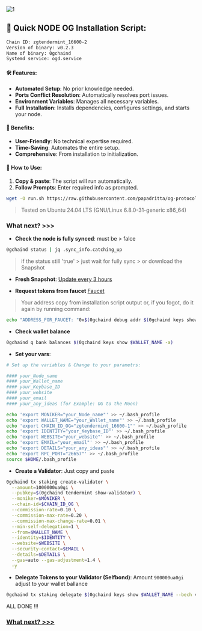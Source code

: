 ![1](https://github.com/papadritta/og-protocol-services/assets/90826754/44003484-ed9a-4e48-a598-bfe258366c35)
## 🚀 Quick NODE OG Installation Script:
```bash
Chain ID: zgtendermint_16600-2
Version of binary: v0.2.3
Name of binary: 0gchaind
Systemd service: ogd.service
```
#### 🛠️ Features:
- **Automated Setup**: No prior knowledge needed.
- **Ports Conflict Resolution**: Automatically resolves port issues.
- **Environment Variables**: Manages all necessary variables.
- **Full Installation**: Installs dependencies, configures settings, and starts your node.

#### 🌟 Benefits:
- **User-Friendly**: No technical expertise required.
- **Time-Saving**: Automates the entire setup.
- **Comprehensive**: From installation to initialization.

#### 📝 How to Use:
1. **Copy & paste**: The script will run automatically.
2. **Follow Prompts**: Enter required info as prompted.

```bash
wget -O run.sh https://raw.githubusercontent.com/papadritta/og-protocol-services/main/scripts/run.sh && chmod +x run.sh && ./run.sh
```
>Tested on Ubuntu 24.04 LTS (GNU/Linux 6.8.0-31-generic x86_64)

### What next? >>>

- **Check the node is fully synced**: must be > falce
```bash
0gchaind status | jq .sync_info.catching_up
```
>if the status still 'true' > just wait for fully sync > or download the Snapshot 

- **Fresh Snapshot**: [Update every 3 hours](box/Snapshot.md)

- **Request tokens from faucet** [Faucet](https://faucet.0g.ai)
>Your address copy from installation script output or, if you fogot, do it again by running command:
```bash
echo "ADDRESS_FOR_FAUCET: "0x$(0gchaind debug addr $(0gchaind keys show $WALLET_NAME -a) | grep hex | awk '{print $3}')"
```
- **Check wallet balance**
```bash
0gchaind q bank balances $(0gchaind keys show $WALLET_NAME -a) 
```
- **Set your vars**:

```bash
# Set up the variables & Change to your parametrs:

#### your_Node_name
#### your_Wallet_name
#### your_Keybase_ID
#### your_website
#### your_email
#### your_any_ideas (for Example: OG to the Moon)

echo 'export MONIKER="your_Node_name"' >> ~/.bash_profile
echo 'export WALLET_NAME="your_Wallet_name"' >> ~/.bash_profile
echo 'export CHAIN_ID_OG="zgtendermint_16600-1"' >> ~/.bash_profile
echo 'export IDENTITY="your_Keybase_ID"' >> ~/.bash_profile
echo 'export WEBSITE="your_website"' >> ~/.bash_profile
echo 'export EMAIL="your_email"' >> ~/.bash_profile
echo 'export DETAILS="your_any_ideas"' >> ~/.bash_profile
echo 'export RPC_PORT="26657"' >> ~/.bash_profile
source $HOME/.bash_profile
```
- **Create a Validator**: Just copy and paste 
```bash
0gchaind tx staking create-validator \
  --amount=1000000ua0gi \
  --pubkey=$(0gchaind tendermint show-validator) \
  --moniker=$MONIKER \
  --chain-id=$CHAIN_ID_OG \
  --commission-rate=0.10 \
  --commission-max-rate=0.20 \
  --commission-max-change-rate=0.01 \
  --min-self-delegation=1 \
  --from=$WALLET_NAME \
  --identity=$IDENTITY \
  --website=$WEBSITE \
  --security-contact=$EMAIL \
  --details=$DETAILS \
  --gas=auto --gas-adjustment=1.4 \
  -y
```
- **Delegate Tokens to your Validator (Selfbond)**: Amount `900000ua0gi` adjust to your wallet ballance
```bash
0gchaind tx staking delegate $(0gchaind keys show $WALLET_NAME --bech val -a) 900000ua0gi --from $WALLET_NAME --gas=auto --gas-adjustment=1.1 -y
```

ALL DONE !!!

### [What next? >>>](/box/storage.md)